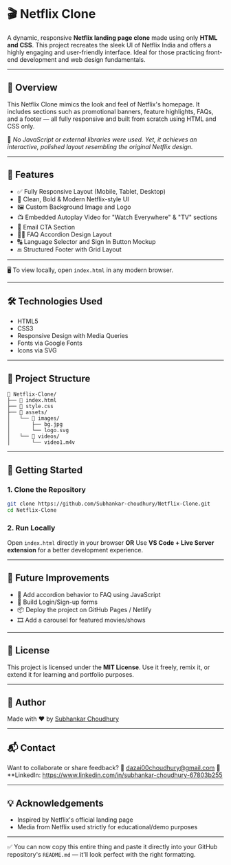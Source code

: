 # 🎬 Netflix Clone

A dynamic, responsive **Netflix landing page clone** made using only **HTML and CSS**. This project recreates the sleek UI of Netflix India and offers a highly engaging and user-friendly interface. Ideal for those practicing front-end development and web design fundamentals.

---

## 🌟 Overview

This Netflix Clone mimics the look and feel of Netflix's homepage. It includes sections such as promotional banners, feature highlights, FAQs, and a footer — all fully responsive and built from scratch using HTML and CSS only.

📌 *No JavaScript or external libraries were used. Yet, it achieves an interactive, polished layout resembling the original Netflix design.*

---

## 🚀 Features

* ✅ Fully Responsive Layout (Mobile, Tablet, Desktop)
* 🎨 Clean, Bold & Modern Netflix-style UI
* 🖼️ Custom Background Image and Logo
* 📺 Embedded Autoplay Video for "Watch Everywhere" & "TV" sections
* 📧 Email CTA Section
* 🙋‍♂️ FAQ Accordion Design Layout
* 🔠 Language Selector and Sign In Button Mockup
* 🔚 Structured Footer with Grid Layout

---

🖥️ To view locally, open `index.html` in any modern browser.

---

## 🛠️ Technologies Used

* HTML5
* CSS3
* Responsive Design with Media Queries
* Fonts via Google Fonts
* Icons via SVG

---

## 📂 Project Structure

```
📁 Netflix-Clone/
├── 📄 index.html
├── 📄 style.css
├── 📁 assets/
│   └── 📁 images/
│       ├── bg.jpg
│       └── logo.svg
│   └── 📁 videos/
│       └── video1.m4v
```

---

## 🚀 Getting Started

### 1. Clone the Repository

```bash
git clone https://github.com/Subhankar-choudhury/Netflix-Clone.git
cd Netflix-Clone
```

### 2. Run Locally

Open `index.html` directly in your browser
**OR**
Use **VS Code + Live Server extension** for a better development experience.

---

## 🎯 Future Improvements

* 🔁 Add accordion behavior to FAQ using JavaScript
* 👤 Build Login/Sign-up forms
* 📦 Deploy the project on GitHub Pages / Netlify
* 🎞️ Add a carousel for featured movies/shows

---

## 📄 License

This project is licensed under the **MIT License**.
Use it freely, remix it, or extend it for learning and portfolio purposes.

---

## 🙌 Author

Made with ❤️ by [Subhankar Choudhury](https://github.com/Subhankar-choudhury)

---

## 📬 Contact

Want to collaborate or share feedback?
📧 [dazai00choudhury@gmail.com](mailto:dazai00choudhury@gmail.com)
🔗 **LinkedIn: https://www.linkedin.com/in/subhankar-choudhury-67803b255

---

## 💡 Acknowledgements

* Inspired by Netflix's official landing page
* Media from Netflix used strictly for educational/demo purposes

---

✅ You can now copy this entire thing and paste it directly into your GitHub repository's `README.md` — it'll look perfect with the right formatting.

